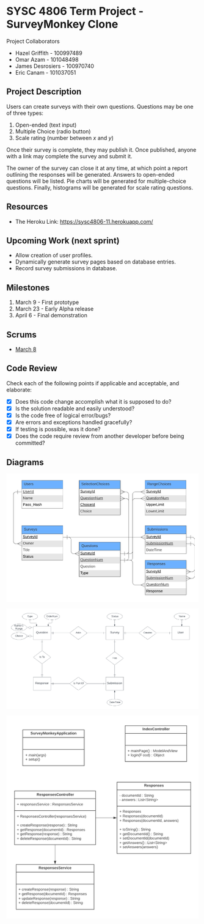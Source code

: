 # SYSC 4806 Term Project - SurveyMonkey Clone

Project Collaborators
- Hazel Griffith - 100997489
- Omar Azam - 101048498
- James Desrosiers - 100970740
- Eric Canam - 101037051

## Project Description
Users can create surveys with their own questions. Questions may be one of three types:

1. Open-ended (text input)
2. Multiple Choice (radio button)
3. Scale rating (number between _x_ and _y_)

Once their survey is complete, they may publish it.
Once published, anyone with a link may complete the survey and submit it.

The owner of the survey can close it at any time, at which point a report outlining the responses will be generated.
Answers to open-ended questions will be listed.
Pie charts will be generated for multiple-choice questions.
Finally, histograms will be generated for scale rating questions.

## Resources
* The Heroku Link: https://sysc4806-11.herokuapp.com/

## Upcoming Work (next sprint)

* Allow creation of user profiles.
* Dynamically generate survey pages based on database entries.
* Record survey submissions in database.

## Milestones

1. March 9 - First prototype
2. March 23 - Early Alpha release
3. April 6 - Final demonstration

## Scrums
* [March 8](https://github.com/Jasenerd/SurveryMonkey4806/issues/16)

## Code Review
Check each of the following points if applicable and acceptable, and elaborate:
- [x] Does this code change accomplish what it is supposed to do?
- [x] Is the solution readable and easily understood?
- [x] Is the code free of logical error/bugs?
- [x] Are errors and exceptions handled gracefully?
- [x] If testing is possible, was it done?
- [x] Does the code require review from another developer before being committed?

## Diagrams
![ERD Diagram](/misc/db-erd.png)

![UML RDB Diagram](/misc/db-uml.png)

![UML Class Diagram](/misc/java-uml.PNG)